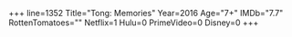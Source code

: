 +++
line=1352
Title="Tong: Memories"
Year=2016
Age="7+"
IMDb="7.7"
RottenTomatoes=""
Netflix=1
Hulu=0
PrimeVideo=0
Disney=0
+++

